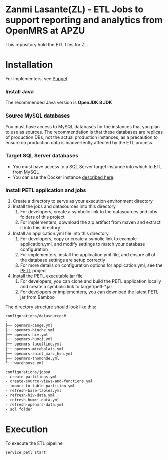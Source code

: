 Zanmi Lasante(ZL) - ETL Jobs to support reporting and analytics from OpenMRS at APZU
============================================================================

This repository hold the ETL files for ZL.

# Installation

For implementers, see [Puppet](https://github.com/PIH/mirebalais-puppet/tree/master/mirebalais-modules/petl)

### Install Java
The recommended Java version is **OpenJDK 8 JDK**

### Source MySQL databases
You must have access to MySQL databases for the instances that you plan to use as sources.
The recommendation is that these databases are replicas of production DBs, not the actual production instances, as a 
precaution to ensure no production data is inadvertently affected by the ETL process.

### Target SQL Server databases
* You must have access to a SQL Server target instance into which to ETL from MySQL
* You can use the Docker instance [described here](https://github.com/PIH/petl/tree/master/docs/examples/sqlserver-docker).

### Install PETL application and jobs

1. Create a directory to serve as your execution environment directory
2. Install the jobs and datasources into this directory
   1. For developers, create a symbolic link to the datasources and jobs folders of this project
   2. For implementers, download the zip artifact from maven and extract it into this directory
3. Install an application.yml file into this directory
   1. For developers, copy or create a symolic link to example-application.yml, and modify settings to match your database configuration
   2. For implementers, install the application.yml file, and ensure all of the database settings are setup correctly
   3. For more details on configuration options for application.yml, see the [PETL](https://github.com/PIH/petl) project
4. Install the PETL executable jar file
   1. For developers, you can clone and build the PETL application locally and create a symbolic link to target/petl-*.jar
   2. For developers or implementers, you can download the latest PETL jar from Bamboo

The directory structure should look like this:

```bash
configurations/datasources#
.
├── openmrs-cange.yml
├── openmrs-hinche.yml
├── openmrs-hiv.yml
├── openmrs-humci.yml
├── openmrs-lacolline.yml
├── openmrs-mirebalais.yml
├── openmrs-saint_marc_hsn.yml
├── openmrs-thomonde.yml
└── warehouse.yml

configurations/jobs#
- create-partitions.yml  
- create-source-views-and-functions.yml  
- import-to-table-partition.yml  
- refresh-base-tables.yml  
- refresh-hiv-data.yml  
- refresh-humci-data.yml  
- refresh-openmrs-data.yml  
- sql folder
```

# Execution

To execute the ETL pipeline

```shell
service petl start
```